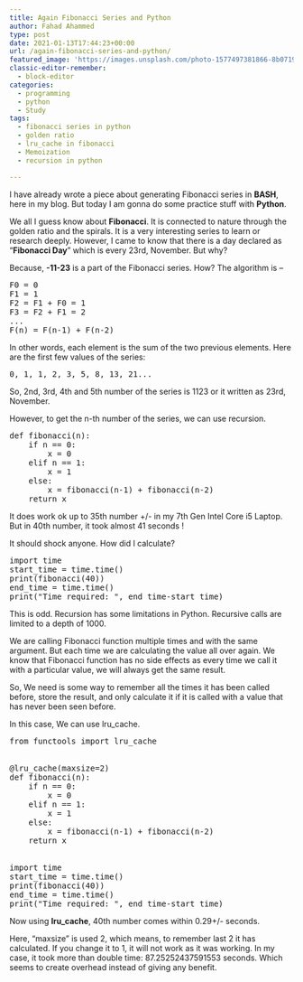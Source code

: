 ```yaml
---
title: Again Fibonacci Series and Python
author: Fahad Ahammed
type: post
date: 2021-01-13T17:44:23+00:00
url: /again-fibonacci-series-and-python/
featured_image: 'https://images.unsplash.com/photo-1577497381866-8b07193a9a3c?ixid=MXwxNzc4MTd8MHwxfGFsbHx8fHx8fHx8&ixlib=rb-1.2.1&fm=jpg&q=85&fit=crop&w=825&h=510'
classic-editor-remember:
  - block-editor
categories:
  - programming
  - python
  - Study
tags:
  - fibonacci series in python
  - golden ratio
  - lru_cache in fibonacci
  - Memoization
  - recursion in python

---
```

I have already wrote a piece about generating Fibonacci series in **BASH**, here in my blog. But today I am gonna do some practice stuff with **Python**.

We all I guess know about **Fibonacci**. It is connected to nature through the golden ratio and the spirals. It is a very interesting series to learn or research deeply. However, I came to know that there is a day declared as &#8220;**Fibonacci Day**&#8221; which is every 23rd, November. But why?

<!--more-->

Because, **-11-23** is a part of the Fibonacci series. How? The algorithm is &#8211;

<pre class="wp-block-preformatted">F0 = 0
F1 = 1
F2 = F1 + F0 = 1
F3 = F2 + F1 = 2
...
F(n) = F(n-1) + F(n-2)
</pre>

In other words, each element is the sum of the two previous elements. Here are the first few values of the series:

<pre class="wp-block-preformatted">0, 1, 1, 2, 3, 5, 8, 13, 21...
</pre>

So, 2nd, 3rd, 4th and 5th number of the series is 1123 or it written as 23rd, November.

However, to get the n-th number of the series, we can use recursion.

<pre class="EnlighterJSRAW" data-enlighter-language="python" data-enlighter-theme="" data-enlighter-highlight="" data-enlighter-linenumbers="" data-enlighter-lineoffset="" data-enlighter-title="" data-enlighter-group="">def fibonacci(n):
    if n == 0:
        x = 0
    elif n == 1:
        x = 1
    else:
        x = fibonacci(n-1) + fibonacci(n-2)
    return x</pre>

It does work ok up to 35th number +/- in my 7th Gen Intel Core i5 Laptop. But in 40th number, it took almost 41 seconds !

It should shock anyone. How did I calculate?

<pre class="EnlighterJSRAW" data-enlighter-language="python" data-enlighter-theme="" data-enlighter-highlight="" data-enlighter-linenumbers="" data-enlighter-lineoffset="" data-enlighter-title="" data-enlighter-group="">import time
start_time = time.time()
print(fibonacci(40))
end_time = time.time()
print("Time required: ", end_time-start_time)</pre>

This is odd. Recursion has some limitations in Python. Recursive calls are limited to a depth of 1000.

We are calling Fibonacci function multiple times and with the same argument. But each time we are calculating the value all over again. We know that Fibonacci function has no side effects as every time we call it with a particular value, we will always get the same result. 

So, We need is some way to remember all the times it has been called before, store the result, and only calculate it if it is called with a value that has never been seen before.

In this case, We can use lru_cache.

<pre class="EnlighterJSRAW" data-enlighter-language="python" data-enlighter-theme="" data-enlighter-highlight="" data-enlighter-linenumbers="" data-enlighter-lineoffset="" data-enlighter-title="" data-enlighter-group="">from functools import lru_cache


@lru_cache(maxsize=2)
def fibonacci(n):
    if n == 0:
        x = 0
    elif n == 1:
        x = 1
    else:
        x = fibonacci(n-1) + fibonacci(n-2)
    return x


import time
start_time = time.time()
print(fibonacci(40))
end_time = time.time()
print("Time required: ", end_time-start_time)</pre>

Now using **lru_cache**, 40th number comes within 0.29+/- seconds.

Here, &#8220;maxsize&#8221; is used 2, which means, to remember last 2 it has calculated. If you change it to 1, it will not work as it was working. In my case, it took more than double time: 87.25252437591553 seconds. Which seems to create overhead instead of giving any benefit.